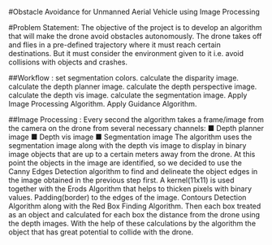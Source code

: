 #Obstacle Avoidance for Unmanned Aerial Vehicle using Image Processing

#Problem Statement:
The objective of the project is to develop an algorithm that will make the drone avoid
obstacles autonomously. The drone takes off and flies in a pre-defined trajectory where it must
reach certain destinations. But it must consider the environment given to it i.e.
avoid collisions with objects and crashes.

##Workflow :
set segmentation colors.
calculate the disparity image.
calculate the depth planner image.
calculate the depth perspective image.
calculate the depth vis image.
calculate the segmentation image.
Apply Image Processing Algorithm.
Apply Guidance Algorithm.

##Image Processing :
Every second the algorithm takes a frame/image from the camera on the drone
from several necessary channels:
■ Depth planner image
■ Depth vis image
■ Segmentation image
The algorithm uses the segmentation image along with the depth vis image to
display in binary image objects that are up to a certain meters away from the
drone.
At this point the objects in the image are identified, so we decided to use the
Canny Edges Detection algorithm to find and delineate the object edges in the
image obtained in the previous step first.
A kernel(11x11) is used together with the Erods Algorithm that helps to thicken
pixels with binary values.
Padding(border) to the edges of the image.
Contours Detection Algorithm along with the Red Box Finding Algorithm.
Then each box treated as an object and calculated for each box the distance
from the drone using the depth images. With the help of these calculations by the
algorithm the object that has great potential to collide with the drone.
